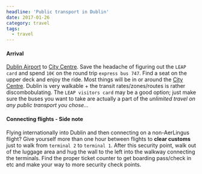 ```yaml
---
headline: 'Public transport in Dublin'
date: 2017-01-26
category: travel
tags:
  - travel
---
```


#### **Arrival**

[Dublin Airport] to [City Centre]. Save the headache of figuring out the `LEAP card` and spend `10€` on the round trip `express bus 747`. Find a seat on the upper deck and enjoy the ride. Most things will be in or around the [City Centre]. Dublin is very walkable + the transit rates/zones/routes is rather discombobulating. The `LEAP visitors card` may be a good option; just make sure the buses you want to take are actually a part of the _unlimited travel on any public transport you chose..._

#### **Connecting flights - Side note**

Flying internationally into Dublin and then connecting on a non-AerLingus flight? Give yourself more than one hour between flights to **clear customs** just to walk from `terminal 2` to `terminal 1`. After this security point, walk out of the luggage area and hug the wall to the left into the walkway connecting the terminals. Find the proper ticket counter to get boarding pass/check in etc and make your way to more security check points.


[Dublin Airport]: https://en.wikipedia.org/wiki/Dublin_Airport
[City Centre]: http://www.dublintourist.com/maps/city-centre-street-index/